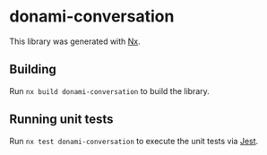 # donami-conversation

This library was generated with [Nx](https://nx.dev).



## Building

Run `nx build donami-conversation` to build the library.





## Running unit tests

Run `nx test donami-conversation` to execute the unit tests via [Jest](https://jestjs.io).


